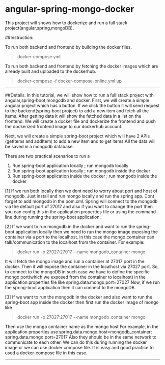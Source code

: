 # angular-spring-mongo-docker
This project will shows how to dockerize and run a full stack project(angular,spring,mongoDB).

##Instruction:

To run both backend and frontend by building the docker files.
>docker-compose.yml

To run both backend and frontend by fetching the docker images which are already built and uploaded to the dockerhub.
>docker-compose -f docker-compose-online.yml up 


-------------------------------------------------------------------------
##Details:
In this tutorial, we will show how to run a full stack project with angular,spring-boot,mongodb and docker.
First, we will create a simple angular project which has a button. If we click the button it will send request to the backend(spring-boot project) to add a new item and fetch all the items. After getting data it will show the fetched data in a list on the frontend.
We will create a docker file and dockerize the frontend and push the dockerized frontend image to our dockerhub account.

Next, we will create a simple spring-boot project which will have 2 APIs (getItems and addItem) to add a new item and to get items.All the data will be saved in a mongodb database.
 


There are two practical scenarios to run a
1. Run spring-boot application locally ; run mongodb locally
2. Run spring-boot application locally ; run mongodb inside the docker
3. Run spring-boot application inside the docker ; run mongodb inside the docker


[1]
If we run both locally then we dont need to worry about port and host of mongodb.
Just install and run mongo locally and run the spring app. Dont forget to add mongodb in the pom.xml.
Spring will connect to the mongodb via the default port of 27017 and also if you want to change the port then you can config this in the application.properties file  or using the command line during running the spring-boot application.


[2] 
If we want to run mongodb in the docker and want to run the spring-boot application locally then we need to run the mongo image exposing the container via a port to the localhost.
In this case the mongo container can talk/communication to the localhost from the container.
For example:
> docker run -p 27027:27017 --name mongodb_container mongo

It will fetch the mongo image and run a container at 27017 port in the docker.
Then it will expose the container in the localhost via 27027 port.
So, to connect to the mongoDB in such case we have to define the specific mongo port(which we exposed from the container to localhost) in the application.properties file like
spring.data.mongo.port=27027
Now, if we run the spring-boot application then it can connect to the mongoDB.

[3]
If we want to run the mongodb in the docker and also want to run the spring-boot app inside the docker then first run the docker image of mongo like 

> docker run -p 27027:27017 --name mongodb_container mongo

Then use the mongo container name as the mongo host 
For example, in the application.properties use
spring.data.mongo.host=mongodb_container; spring.data.mongo.port=27017
Also they should be in the same network to communicate to each other. We can do this during running the docker image or we can use docker compose file.
It is easy and good practice to used a docker-compose file in this case.

-----------------------------------------------------------------------------
